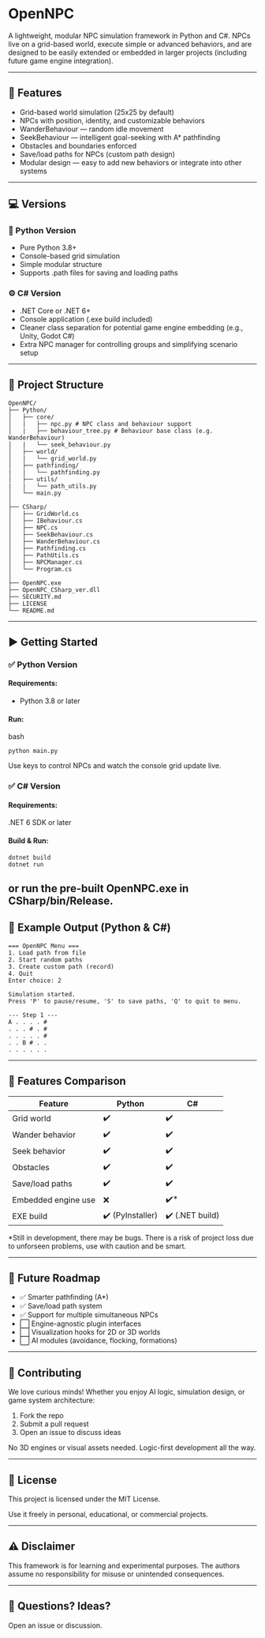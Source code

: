 # OpenNPC

A lightweight, modular NPC simulation framework in Python and C#.
NPCs live on a grid-based world, execute simple or advanced behaviors, and are designed to be easily extended or embedded in larger projects (including future game engine integration).

---

## 🌟 Features
- Grid-based world simulation (25x25 by default)
- NPCs with position, identity, and customizable behaviors
- WanderBehaviour — random idle movement
- SeekBehaviour — intelligent goal-seeking with A* pathfinding
- Obstacles and boundaries enforced
- Save/load paths for NPCs (custom path design)
- Modular design — easy to add new behaviors or integrate into other systems

---

## 💻 Versions
### 🐍 Python Version
- Pure Python 3.8+
- Console-based grid simulation
- Simple modular structure
- Supports .path files for saving and loading paths

### ⚙️ C# Version
- .NET Core or .NET 6+
- Console application (.exe build included)
- Cleaner class separation for potential game engine embedding (e.g., Unity, Godot C#)
- Extra NPC manager for controlling groups and simplifying scenario setup

---
## 📁 Project Structure

```
OpenNPC/
├── Python/
│   ├── core/
│   |   ├── npc.py # NPC class and behaviour support
│   |   ├── behaviour_tree.py # Behaviour base class (e.g. WanderBehaviour)
│   |   └── seek_behaviour.py
│   ├── world/
│   |   └── grid_world.py
│   ├── pathfinding/
|   |   └── pathfinding.py
│   ├── utils/
|   |   └── path_utils.py
│   └── main.py
│
├── CSharp/
│   ├── GridWorld.cs
│   ├── IBehaviour.cs
│   ├── NPC.cs
│   ├── SeekBehaviour.cs
│   ├── WanderBehaviour.cs
│   ├── Pathfinding.cs
│   ├── PathUtils.cs
│   ├── NPCManager.cs
│   └── Program.cs
│
├── OpenNPC.exe
├── OpenNPC_CSharp_ver.dll
├── SECURITY.md
├── LICENSE
└── README.md

```
---

## ▶️ Getting Started
### ✅ Python Version
#### Requirements:
- Python 3.8 or later

#### Run:
bash
```
python main.py
```
Use keys to control NPCs and watch the console grid update live.


### ✅ C# Version
#### Requirements:
.NET 6 SDK or later

#### Build & Run:
```
dotnet build
dotnet run
```
or run the pre-built OpenNPC.exe in CSharp/bin/Release.
---

## 💬 Example Output (Python & C#)
```
=== OpenNPC Menu ===
1. Load path from file
2. Start random paths
3. Create custom path (record)
4. Quit
Enter choice: 2

Simulation started.
Press 'P' to pause/resume, 'S' to save paths, 'Q' to quit to menu.

--- Step 1 ---
A . . . . #
. . . # . #
. . . . . #
. . B # . .
. . . . . .
```

---

## 🧭 Features Comparison

| Feature             | Python          | C#             |
| ------------------- | ---------------- | --------------- |
| Grid world          | ✔️               | ✔️              |
| Wander behavior     | ✔️               | ✔️              |
| Seek behavior       | ✔️               | ✔️              |
| Obstacles           | ✔️               | ✔️              |
| Save/load paths     | ✔️               | ✔️              |
| Embedded engine use | ❌               | ✔️*             |
| EXE build           | ✔️ (PyInstaller) | ✔️ (.NET build) |

*Still in development, there may be bugs. There is a risk of project loss due to unforseen problems, use with caution and be smart.

---

## 🔮 Future Roadmap
- ✅ Smarter pathfinding (A*)
- ✅ Save/load path system
- ✅ Support for multiple simultaneous NPCs
- ⬜️ Engine-agnostic plugin interfaces
- ⬜️ Visualization hooks for 2D or 3D worlds
- ⬜️ AI modules (avoidance, flocking, formations)

---

## 🤝 Contributing
We love curious minds! Whether you enjoy AI logic, simulation design, or game system architecture:

1. Fork the repo
2. Submit a pull request
3. Open an issue to discuss ideas

No 3D engines or visual assets needed. Logic-first development all the way.

---

## 📄 License
This project is licensed under the MIT License.

Use it freely in personal, educational, or commercial projects.

---

## ⚠️ Disclaimer
This framework is for learning and experimental purposes.
The authors assume no responsibility for misuse or unintended consequences.

---

## 💬 Questions? Ideas?
Open an issue or discussion.
